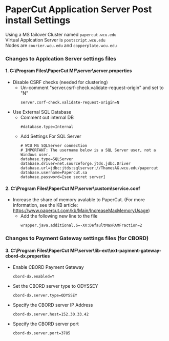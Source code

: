 # PaperCut Application Server Post install Settings
Using a MS failover Cluster named `papercut.wcu.edu`  
Virtual Applcation Server is `postscript.wcu.edu`  
Nodes are `courier.wcu.edu` and `copperplate.wcu.edu`  

### Changes to Applcation Server settings files

#### 1. C:\Program Files\PaperCut MF\server\server.properties

* Disable CSRF checks (needed for clustering)
  * Un-comment "server.csrf-check.validate-request-origin" and set to "N"
    ```
    server.csrf-check.validate-request-origin=N
    ```
* Use External SQL Database
  * Comment out internal DB
    ```
    #database.type=Internal
    ``` 
  * Add Settings For SQL Server
    ```
    # WCU MS SQLServer connection
    # IMPORTANT: The username below is a SQL Server user, not a Windows user.
    database.type=SQLServer
    database.driver=net.sourceforge.jtds.jdbc.Driver
    database.url=jdbc:jtds:sqlserver://ThamesAG.wcu.edu/papercut
    database.username=Papercut.sa
    database.password=[see secret server]
    ```
#### 2. C:\Program Files\PaperCut MF\server\custom\service.conf

* Increase the share of memory avalable to PaperCut. (For more information, see the KB article: https://www.papercut.com/kb/Main/IncreaseMaxMemoryUsage)  
  * Add the following new line to the file
    ```
    wrapper.java.additional.6=-XX:DefaultMaxRAMFraction=2
    ```
### Changes to Payment Gateway settings files (for CBORD)

#### 3. C:\Program Files\PaperCut MF\server\lib-ext\ext-payment-gateway-cbord-dx.properties

* Enable CBORD Payment Gateway
    ```
    cbord-dx.enabled=Y
    ```
* Set the CBORD server type to ODYSSEY
    ```
    cbord-dx.server.type=ODYSSEY
    ```
 * Specify the CBORD server IP Address
    ```
    cbord-dx.server.host=152.30.33.42
    ```
 * Specify the CBORD server port
    ```
    cbord-dx.server.port=3785
    ``` 
